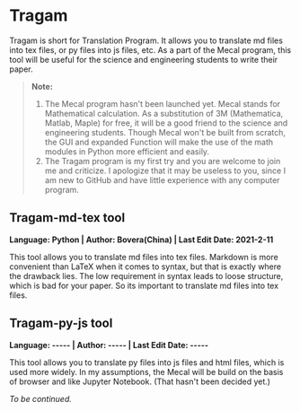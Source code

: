 # Tragam   
Tragam is short for Translation Program. It allows you to translate md files into tex files, or py files into js files, etc. As a part of the Mecal program, this tool will be useful for the science and engineering students to write their paper.   
> **Note:**   
> 1. The Mecal program hasn't been launched yet. Mecal stands for Mathematical calculation. As a substitution of 3M (Mathematica, Matlab, Maple) for free, it will be a good friend to the science and engineering students. Though Mecal won't be built from scratch, the GUI and expanded Function will make the use of the math modules in Python more efficient and easily.    
> 2. The Tragam program is my first try and you are welcome to join me and criticize. I apologize that it may be useless to you, since I am new to GitHub and have little experience with any computer program.    
## Tragam-md-tex tool   
**Language: Python | Author: Bovera(China) | Last Edit Date: 2021-2-11**   

This tool allows you to translate md files into tex files. Markdown is more convenient than LaTeX when it comes to syntax, but that is exactly where the drawback lies. The low requirement in syntax leads to loose structure, which is bad for your paper. So its important to translate md files into tex files.   
## Tragam-py-js tool   
**Language: ----- | Author: ----- | Last Edit Date: -----**   

This tool allows you to translate py files into js files and html files, which is used more widely. In my assumptions, the Mecal will be build on the basis of browser and like Jupyter Notebook. (That hasn't been decided yet.)   

*To be continued.*   
